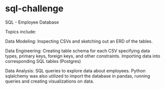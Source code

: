 # sql-challenge

SQL - Employee Database

Topics include: 

Data Modeling: 
Inspecting CSVs and sketching out an ERD of the tables.

Data Engineering: 
Creating table schema for each CSV specifying data types, primary keys, foreign keys, and other constraints.
Importing data into corresponding SQL tables (Postgres)

Data Analysis: 
SQL queries to explore data about employees.
Python sqlalchemy was also utilized to import the database in pandas, running queries and creating visualizations on data.
